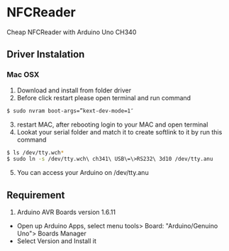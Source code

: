 # NFCReader
Cheap NFCReader with Arduino Uno CH340
## Driver Instalation
### Mac OSX
1. Download and install from folder driver
2. Before click restart please open terminal and run command
  ```sh
  $ sudo nvram boot-args=”kext-dev-mode=1″
  ```
3. restart MAC, after rebooting login to your MAC and open terminal
4. Lookat your serial folder and match it to create softlink to it by run this command
  ```sh
  $ ls /dev/tty.wch*
  $ sudo ln -s /dev/tty.wch\ ch341\ USB\=\>RS232\ 3d10 /dev/tty.anu
  ```
5. You can access your Arduino on /dev/tty.anu

## Requirement
1. Arduino AVR Boards version 1.6.11
 * Open up Arduino Apps, select menu tools> Board: "Arduino/Genuino Uno"> Boards Manager
 * Select Version and Install it
